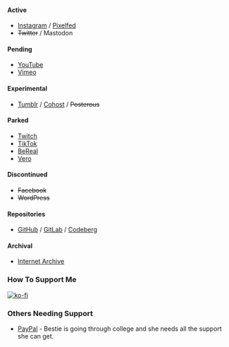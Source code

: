 #### Active  
- [Instagram](https://www.instagram.com/rikaklassen/) / [Pixelfed](https://pixelfed.social/rikaklassen)
- ~~Twitter~~ / Mastodon

#### Pending  
- [YouTube](https://www.youtube.com/@rikaklassen)
- [Vimeo](https://vimeo.com/rikaklassen)

#### Experimental  
- [Tumblr](https://rikaklassen.tumblr.com) / [Cohost](https://cohost.org/rikaklassen/) / ~~Posterous~~

#### Parked  
- [Twitch](https://www.twitch.tv/rikaklassen)
- [TikTok](https://tiktok.com/@rikaklassen)
- [BeReal](https://bere.al/rikaklassen)
- [Vero](https://vero.co/rikaklassen)

#### Discontinued  
- ~~Facebook~~
- ~~WordPress~~

#### Repositories  
- [GitHub](https://github.com/rikaklassen) / [GitLab](https://gitlab.com/rikaklassen) / [Codeberg](https://codeberg.org)

#### Archival  
- [Internet Archive](https://archive.org/details/@rika_klassen)

### How To Support Me
[![ko-fi](https://ko-fi.com/img/githubbutton_sm.svg)](https://ko-fi.com/U7U4GHE0Q)

### Others Needing Support
- [PayPal](https://www.paypal.me/bglamours) - Bestie is going through college and she needs all the support she can get.
